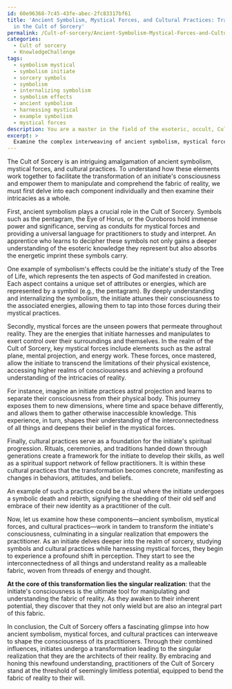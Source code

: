 ```yaml
---
id: 60e96368-7c45-43fe-abec-2fc83317bf61
title: 'Ancient Symbolism, Mystical Forces, and Cultural Practices: Transforming Consciousness
  in the Cult of Sorcery'
permalink: /Cult-of-sorcery/Ancient-Symbolism-Mystical-Forces-and-Cultural-Practices-Transforming-Consciousness-in-the-Cult-of-S/
categories:
  - Cult of sorcery
  - KnowledgeChallenge
tags:
  - symbolism mystical
  - symbolism initiate
  - sorcery symbols
  - symbolism
  - internalizing symbolism
  - symbolism effects
  - ancient symbolism
  - harnessing mystical
  - example symbolism
  - mystical forces
description: You are a master in the field of the esoteric, occult, Cult of sorcery and Education. You are a writer of tests, challenges, textbooks and deep knowledge on Cult of sorcery for initiates and students to gain deep insights and understanding from. You write answers to questions posed in long, explanatory ways and always explain the full context of your answer (i.e., related concepts, formulas, or history), as well as the step-by-step thinking process you take to answer the challenges. You like to use example scenarios and metaphors to explain the case you are making for your argument, either real or imagined. Summarize the key themes, ideas, and conclusions at the end.
excerpt: > 
  Examine the complex interweaving of ancient symbolism, mystical forces, and cultural practices within the Cult of Sorcery; how do their combined influences facilitate the transformation of an initiate's consciousness, and what singular realization emerges from this process that ultimately empowers the practitioner to manipulate and understand the fabric of reality?
---
```

The Cult of Sorcery is an intriguing amalgamation of ancient symbolism, mystical forces, and cultural practices. To understand how these elements work together to facilitate the transformation of an initiate's consciousness and empower them to manipulate and comprehend the fabric of reality, we must first delve into each component individually and then examine their intricacies as a whole.

First, ancient symbolism plays a crucial role in the Cult of Sorcery. Symbols such as the pentagram, the Eye of Horus, or the Ouroboros hold immense power and significance, serving as conduits for mystical forces and providing a universal language for practitioners to study and interpret. An apprentice who learns to decipher these symbols not only gains a deeper understanding of the esoteric knowledge they represent but also absorbs the energetic imprint these symbols carry. 

One example of symbolism's effects could be the initiate's study of the Tree of Life, which represents the ten aspects of God manifested in creation. Each aspect contains a unique set of attributes or energies, which are represented by a symbol (e.g., the pentagram). By deeply understanding and internalizing the symbolism, the initiate attunes their consciousness to the associated energies, allowing them to tap into those forces during their mystical practices.

Secondly, mystical forces are the unseen powers that permeate throughout reality. They are the energies that initiate harnesses and manipulates to exert control over their surroundings and themselves. In the realm of the Cult of Sorcery, key mystical forces include elements such as the astral plane, mental projection, and energy work. These forces, once mastered, allow the initiate to transcend the limitations of their physical existence, accessing higher realms of consciousness and achieving a profound understanding of the intricacies of reality.

For instance, imagine an initiate practices astral projection and learns to separate their consciousness from their physical body. This journey exposes them to new dimensions, where time and space behave differently, and allows them to gather otherwise inaccessible knowledge. This experience, in turn, shapes their understanding of the interconnectedness of all things and deepens their belief in the mystical forces.

Finally, cultural practices serve as a foundation for the initiate's spiritual progression. Rituals, ceremonies, and traditions handed down through generations create a framework for the initiate to develop their skills, as well as a spiritual support network of fellow practitioners. It is within these cultural practices that the transformation becomes concrete, manifesting as changes in behaviors, attitudes, and beliefs.

An example of such a practice could be a ritual where the initiate undergoes a symbolic death and rebirth, signifying the shedding of their old self and embrace of their new identity as a practitioner of the cult.

Now, let us examine how these components—ancient symbolism, mystical forces, and cultural practices—work in tandem to transform the initiate's consciousness, culminating in a singular realization that empowers the practitioner. As an initiate delves deeper into the realm of sorcery, studying symbols and cultural practices while harnessing mystical forces, they begin to experience a profound shift in perception. They start to see the interconnectedness of all things and understand reality as a malleable fabric, woven from threads of energy and thought.

**At the core of this transformation lies the singular realization**: that the initiate's consciousness is the ultimate tool for manipulating and understanding the fabric of reality. As they awaken to their inherent potential, they discover that they not only wield but are also an integral part of this fabric.

In conclusion, the Cult of Sorcery offers a fascinating glimpse into how ancient symbolism, mystical forces, and cultural practices can interweave to shape the consciousness of its practitioners. Through their combined influences, initiates undergo a transformation leading to the singular realization that they are the architects of their reality. By embracing and honing this newfound understanding, practitioners of the Cult of Sorcery stand at the threshold of seemingly limitless potential, equipped to bend the fabric of reality to their will.
